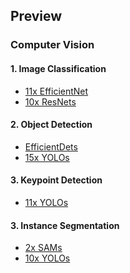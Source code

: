 ## Preview
### Computer Vision
#### 1. Image Classification
* [11x EfficientNet](https://github.com/R300-AI/ITRI-AI-Hub/tree/main/Model-Zoo/Image-Classification/EfficientNets(preview))
* [10x ResNets](https://github.com/R300-AI/ITRI-AI-Hub/tree/main/Model-Zoo/Image-Classification/ResNets(preview))

#### 2. Object Detection
* [EfficientDets]()
* [15x YOLOs](https://github.com/R300-AI/ITRI-AI-Hub/tree/main/Model-Zoo/Object-Detection/YOLOs(preview))

#### 3. Keypoint Detection
* [11x YOLOs](https://github.com/R300-AI/ITRI-AI-Hub/tree/main/Model-Zoo/Keypoint-Detection/YOLOs(preview))

#### 3. Instance Segmentation
* [2x SAMs](https://github.com/R300-AI/ITRI-AI-Hub/tree/main/Model-Zoo/Semantic-Segmentation/SAMs(preview))
* [10x YOLOs](https://github.com/R300-AI/ITRI-AI-Hub/tree/main/Model-Zoo/Semantic-Segmentation/YOLOs(preview))
